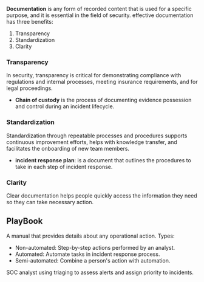 **Documentation** is any form of recorded content that is used for a specific purpose, and it is essential in the field of security.
effective documentation has three benefits:
1. Transparency
2. Standardization
3. Clarity

### **Transparency**
In security, transparency is critical for demonstrating compliance with regulations and internal processes, meeting insurance requirements, and for legal proceedings.
- **Chain of custody** is the process of documenting evidence possession and control during an incident lifecycle.

### **Standardization**
Standardization through repeatable processes and procedures supports continuous improvement efforts, helps with knowledge transfer, and facilitates the onboarding of new team members.
- **incident response plan**: is a document that outlines the procedures to take in each step of incident response.

### **Clarity**
Clear documentation helps people quickly access the information they need so they can take necessary action.

## PlayBook
A manual that provides details about any operational action.
Types:
- Non-automated: Step-by-step actions performed by an analyst.
- Automated: Automate tasks in incident response process.
- Semi-automated: Combine a person's action with automation.

SOC analyst using triaging to assess alerts and assign priority to incidents.
